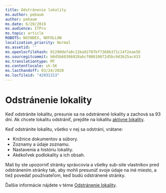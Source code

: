 ```yaml
---
title: Odstránenie lokality
ms.author: pebaum
author: pebaum
ms.date: 6/20/2019
ms.audience: ITPro
ms.topic: article
ROBOTS: NOINDEX, NOFOLLOW
localization_priority: Normal
ms.assetid: ''
ms.openlocfilehash: 01290defa0c12ba92707bf7368b371c14f2eae56
ms.sourcegitcommit: b0d5b68366028abcf08610672d5bc9d3b25ac433
ms.translationtype: MT
ms.contentlocale: sk-SK
ms.lasthandoff: 03/24/2020
ms.locfileid: "42931313"
---
```

# <a name="delete-a-site"></a>Odstránenie lokality

Keď odstránite lokalitu, presunie sa na odstránené lokality a zachová sa 93 dní. Ak chcete lokalitu odstrániť, prejdite na lokalitu [aktívne lokality](https://admin.microsoft.com/sharepoint?page=sitemanagement&modern=true). 

Keď odstránite lokalitu, všetko v nej sa odstráni, vrátane:

- Knižnice dokumentov a súbory.
- Zoznamy a údaje zoznamu.
- Nastavenia a históriu lokality.
- Akékoľvek podlokality a ich obsah.

Mali by ste upozorniť stránky správcovia a všetky sub-site vlastníkov pred odstránením stránky tak, aby mohli presunúť svoje údaje na iné miesto, a tiež povedať používateľom, keď budú odstránené stránky.

Ďalšie informácie nájdete v téme [Odstránenie lokality](https://docs.microsoft.com/sharepoint/delete-site-collection).
